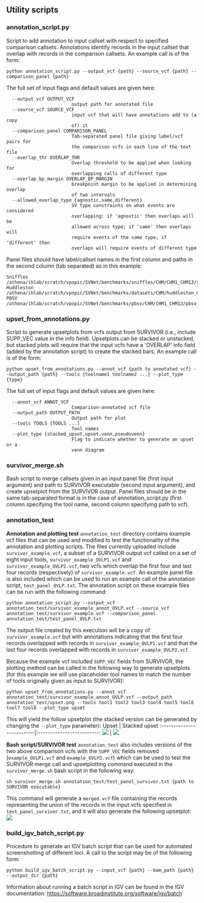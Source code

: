 ## Utility scripts
### annotation_script.py
Script to add annotation to input callset with respect to specified comparison callsets. Annotations identify
records in the input callset that overlap with records in the comparison callsets. An example call is of the form:
```
python annotation_script.py --output_vcf {path} --source_vcf {path} --comparison_panel {path}
```
The full set of input flags and default values are given here:
```
  --output_vcf OUTPUT_VCF
                        output path for annotated file
  --source_vcf SOURCE_VCF
                        input vcf that will have annotations add to (a copy
                        of) it
  --comparison_panel COMPARISON_PANEL
                        Tab-separated panel file giving label/vcf pairs for
                        the comparison vcfs in each line of the text file
  --overlap_thr OVERLAP_THR
                        Overlap threshold to be applied when looking for
                        overlapping calls of different type
  --overlap_bp_margin OVERLAP_BP_MARGIN
                        breakpoint margin to be applied in determining overlap
                        of two intervals
  --allowed_overlap_type {agnostic,same,different}
                        SV type constraints on what events are considered
                        overlapping: if 'agnostic' then overlaps will be
                        allowed across type; if 'same' then overlaps will
                        require events of the same type; if 'different' then
                        overlaps will require events of different type
```
Panel files should have label/callset names in the first column and paths in the second column (tab separated) as in this example:
```
Sniffles	/athena/ihlab/scratch/vpopic/SVNet/benchmarks/sniffles/CHM/CHM1_CHM13/sniffles_final.vcf
Huddleston	/athena/ihlab/scratch/vpopic/SVNet/benchmarks/datasets/CHM/huddleston_CHM1_CHM13_callsets/CHM1_CHM13_SVs_FINAL.annotated_formatcorrected.vcf
PBSV	/athena/ihlab/scratch/vpopic/SVNet/benchmarks/pbsv/CHM/CHM1_CHM13/pbsv_final.vcf
```

### upset_from_annotations.py
Script to generate upsetplots from vcfs output from SURVIVOR (i.e., include SUPP_VEC value in the info field). Upsetplots
can be stacked or unstacked, but stacked plots will require that the input vcfs have a 'OVERLAP' info field (added by the annotation
script) to create the stacked bars. An example call is of the form:
```
python upset_from_annotations.py --annot_vcf {path to annotated vcf} --output_path {path} --tools {toolname1 toolname2 ...} --plot_type {type}
```
The full set of input flags and default values are given here:
```
  --annot_vcf ANNOT_VCF
                        Comparison-annotated vcf file
  --output_path OUTPUT_PATH
                        Output path for plot
  --tools TOOLS [TOOLS ...]
                        Tool names
  --plot_type {stacked_upset,upset,venn,pseudovenn}
                        Flag to indicate whether to generate an upset or a
                        venn diagram

```

### survivor_merge.sh
Bash script to merge callsets given in an input panel file (first input argument) and path to SURVIVOR executable (second input argument),
and create upsetplot from the SURVIVOR output. Panel files should be in the same tab-separated format is in the case
of annotation_script.py (first column specifying the tool name, second column specifying path to vcf).

### annotation_test
**Annotation and plotting test**
`annotation_test` directory contains example vcf files that can be used and modified to test the functionality of the annotation
and plotting scripts. The files currently uploaded include `survivor_example.vcf`, a subset of a SURVIVOR output vcf called
on a set of eight input tools, `survivor_example_OVLP1.vcf` and `survivor_example_OVLP2.vcf`, two vcfs which overlap the
first four and last four records (respectively) of `survivor_example.vcf`. An example panel file is also included which can
be used to run an example call of the annotation script, `test_panel_OVLP.txt`. The annotation script on these example files
can be run with the following command:
```
python annotation_script.py --output_vcf annotation_test/survivor_example_annot_OVLP.vcf --source_vcf annotation_test/survivor_example.vcf --comparison_panel annotation_test/test_panel_OVLP.txt
```
The output file created by this execution will be a copy of `survivor_example.vcf` but with annotations indicating that the first
four records overlapped with records in `survivor_example_OVLP1.vcf` and that the last four records overlapped with records in
`survivor_example_OVLP2.vcf`.

Because the example vcf included `SUPP_VEC` fields from SURVIVOR, the plotting method can be called in the following way to
generate upsetplots (for this example we will use placeholder tool names to match the number of tools originally given as input
to SURVIVOR):
```
python upset_from_annotations.py --annot_vcf annotation_test/survivor_example_annot_OVLP.vcf --output_path annotation_test/upset.png --tools tool1 tool2 tool3 tool4 tool5 tool6 tool7 tool8 --plot_type upset
```
This will yield the follow upsetplot (the stacked version can be generated by changing the `--plot_type` parameter):
Upset             |  Stacked upset
:-------------------------:|:-------------------------:
![](annotation_test/upset.png) | ![](annotation_test/stacked_upset.png)

**Bash script/SURVIVOR test**
`annotation_test` also includes versions of the two above comparison vcfs with the `SUPP_VEC` fields removed (`example_OVLP1.vcf`
and `example_OVLP2.vcf`) which can be used to test the SURVIVOR merge call and upsetplotting command executed in the
`survivor_merge.sh` bash script in the following way:
```
sh survivor_merge.sh annotation_test/test_panel_survivor.txt {path to SURVIVOR executable}
```
This command will generate a `merged.vcf` file containing the records representing the union of the records in the input vcfs
specified in `test_panel_survivor.txt`, and it will also generate the following upsetplot:
![](annotation_test/upset_survivor.png)

### build_igv_batch_script.py
Procedure to generate an IGV batch script that can be used for automated screenshotting of different loci.
A call to the script may be of the following form:
```
python build_igv_batch_script.py --input_vcf {path} --bam_path {path} --output_dir {path}
```
Information about running a batch script in IGV can be found in the IGV documentation: https://software.broadinstitute.org/software/igv/batch